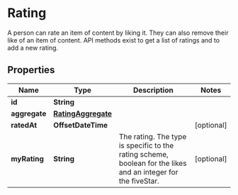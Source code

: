

# Rating

A person can rate an item of content by liking it. They can also remove their like of an item of content. API methods exist to get a list of ratings and to add a new rating. 
## Properties

Name | Type | Description | Notes
------------ | ------------- | ------------- | -------------
**id** | **String** |  | 
**aggregate** | [**RatingAggregate**](RatingAggregate.md) |  | 
**ratedAt** | **OffsetDateTime** |  |  [optional]
**myRating** | **String** | The rating. The type is specific to the rating scheme, boolean for the likes and an integer for the fiveStar. |  [optional]



